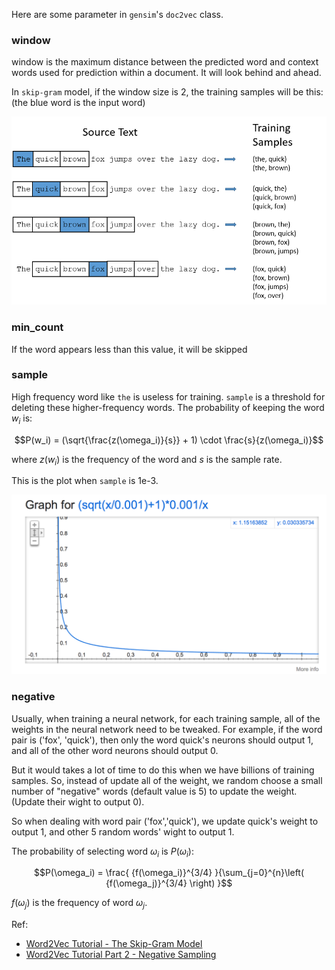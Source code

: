<!--
.. title: Parameters in dov2vec
.. slug: parameters-in-dov2vec
.. date: 2017-08-03 00:02:17 UTC+08:00
.. tags: mathjax,doc2vec
.. category: 
.. link: 
.. description: 
.. type: text
-->

Here are some parameter in `gensim`'s `doc2vec` class.

### window
window is the maximum distance between the predicted word and context words used for prediction within a document. It will look behind and ahead.

In `skip-gram` model, if the window size is 2, the training samples will be this:(the blue word is the input word)

![window](/images/doc2vec_window.png)

### min_count
If the word appears less than this value, it will be skipped

### sample
High frequency word like `the` is useless for training. `sample` is a threshold for deleting these higher-frequency words. The probability of keeping the word $w_i$ is:

$$P(w_i) = (\sqrt{\frac{z(\omega_i)}{s}} + 1) \cdot \frac{s}{z(\omega_i)}$$

where $z(w_i)$ is the frequency of the word and $s$ is the sample rate.

This is the plot when `sample` is 1e-3.

![negative-sample](/images/doc2vec_negative_sample.png)



### negative
Usually, when training a neural network, for each training sample, all of the weights in the neural network need to be tweaked. For example, if the word pair is ('fox', 'quick'), then only the word quick's neurons should output 1, and all of the other word neurons should output 0.

But it would takes a lot of time to do this when we have billions of training samples. So, instead of update all of the weight, we random choose a small number of "negative" words (default value is 5) to update the weight.(Update their wight to output 0).

So when dealing with word pair ('fox','quick'), we update quick's weight to output 1, and other 5 random words' wight to output 1.

The probability of selecting word $\omega_i$ is $P(\omega_i)$:

$$P(\omega_i) = \frac{  {f(\omega_i)}^{3/4}  }{\sum_{j=0}^{n}\left(  {f(\omega_j)}^{3/4} \right) }$$

$f(\omega_j)$ is the frequency of word $\omega_j$.

Ref:

- [Word2Vec Tutorial - The Skip-Gram Model](http://mccormickml.com/2016/04/19/word2vec-tutorial-the-skip-gram-model/)
- [Word2Vec Tutorial Part 2 - Negative Sampling](http://mccormickml.com/2017/01/11/word2vec-tutorial-part-2-negative-sampling/)
